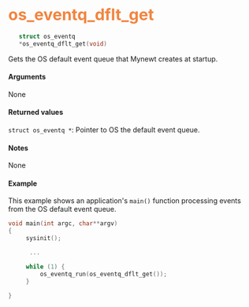 ## <font color="F2853F" style="font-size:24pt"> os_eventq_dflt_get</font>

```c
   struct os_eventq 
   *os_eventq_dflt_get(void)
```

Gets the OS default event queue that Mynewt creates at startup.

#### Arguments

None

#### Returned values

`struct os_eventq *`: Pointer to OS the default event queue.  

#### Notes

None


#### Example

<Add text to set up the context for the example here>

This example shows an application's `main()` function processing events from the OS default event queue.


```c
void main(int argc, char**argv)
{
     sysinit();

      ...

     while (1) {
         os_eventq_run(os_eventq_dflt_get());
     }

}
```

